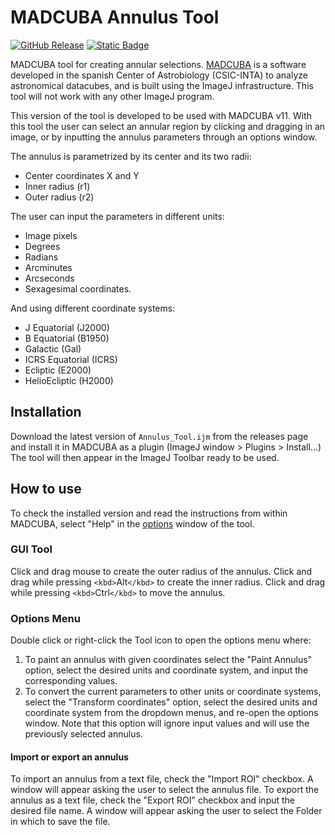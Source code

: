 # MADCUBA Annulus Tool

[![GitHub Release](https://img.shields.io/github/v/release/dhaasler/madcuba-annulus-tool)](https://github.com/dhaasler/madcuba-annulus-tool/releases/tag/v5.5.0)
[![Static Badge](https://img.shields.io/badge/changelog-brightgreen)](CHANGELOG.md)

MADCUBA tool for creating annular selections. [MADCUBA](https://cab.inta-csic.es/madcuba/) is a software developed in the spanish Center of Astrobiology (CSIC-INTA) to analyze astronomical datacubes, and is built using the ImageJ infrastructure. This tool will not work with any other ImageJ program.

This version of the tool is developed to be used with MADCUBA v11. With this tool the user can select an annular region by clicking and dragging in an image, or by inputting the annulus parameters through an options window.

The annulus is parametrized by its center and its two radii:

- Center coordinates X and Y
- Inner radius (r1)
- Outer radius (r2)

The user can input the parameters in different units:

- Image pixels
- Degrees
- Radians
- Arcminutes
- Arcseconds
- Sexagesimal coordinates.

And using different coordinate systems:

- J Equatorial (J2000)
- B Equatorial (B1950)
- Galactic (Gal)
- ICRS Equatorial (ICRS)
- Ecliptic (E2000)
- HelioEcliptic (H2000)

## Installation

Download the latest version of `Annulus_Tool.ijm` from the releases page and install it in MADCUBA as a plugin (ImageJ window > Plugins > Install...)
The tool will then appear in the ImageJ Toolbar ready to be used.

## How to use

To check the installed version and read the instructions from within MADCUBA, select "Help" in the [options](#options-menu) window of the tool.

### GUI Tool

Click and drag mouse to create the outer radius of the annulus.
Click and drag while pressing `<kbd>`Alt`</kbd>` to create the inner radius.
Click and drag while pressing `<kbd>`Ctrl`</kbd>` to move the annulus.

### Options Menu

Double click or right-click the Tool icon to open the options menu where:

1. To paint an annulus with given coordinates select the "Paint Annulus" option, select the desired units and coordinate system, and input the corresponding values.
2. To convert the current parameters to other units or coordinate systems, select the \"Transform coordinates" option, select the desired units and coordinate system from the dropdown menus, and re-open the options window.
   Note that this option will ignore input values and will use the previously selected annulus.

#### Import or export an annulus

To import an annulus from a text file, check the "Import ROI" checkbox. A window will appear asking the user to select the annulus file.
To export the annulus as a text file, check the "Export ROI" checkbox and input the desired file name. A window will appear asking the user to select the Folder in which to save the file.
